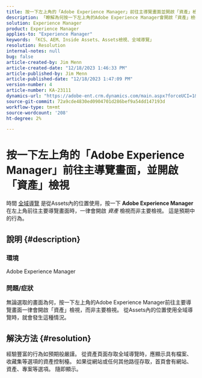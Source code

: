 ```yaml
---
title: 按一下左上角的「Adobe Experience Manager」前往主導覽畫面並開啟「資產」檢視
description: 「瞭解為何按一下左上角的Adobe Experience Manager會開啟「資產」檢視，而非主要檢視。」
solution: Experience Manager
product: Experience Manager
applies-to: "Experience Manager"
keywords: 「KCS、AEM、Inside Assets、Assets檢視、全域導覽」
resolution: Resolution
internal-notes: null
bug: false
article-created-by: Jim Menn
article-created-date: "12/18/2023 1:46:33 PM"
article-published-by: Jim Menn
article-published-date: "12/18/2023 1:47:09 PM"
version-number: 4
article-number: KA-23111
dynamics-url: "https://adobe-ent.crm.dynamics.com/main.aspx?forceUCI=1&pagetype=entityrecord&etn=knowledgearticle&id=4d765ed5-ab9d-ee11-be37-6045bd006268"
source-git-commit: 72a9cde4830ed0904701d286bef9a54dd147193d
workflow-type: tm+mt
source-wordcount: '208'
ht-degree: 2%

---
```


# 按一下左上角的「Adobe Experience Manager」前往主導覽畫面，並開啟「資產」檢視


時間 [全域導覽](https://experienceleague.adobe.com/docs/experience-manager-cloud-service/content/sites/authoring/getting-started/basic-handling.html?lang=en#global-navigation) 是從Assets內的位置使用，按一下 <b>Adobe Experience Manager</b> 在左上角前往主要導覽畫面時，一律會開啟 *資產* 檢視而非主要檢視。 這是預期中的行為。

## 說明 {#description}


### 環境

Adobe Experience Manager

### 問題/症狀

無論選取的畫面為何，按一下左上角的Adobe Experience Manager前往主要導覽畫面一律會開啟「資產」檢視，而非主要檢視。 從Assets內的位置使用全域導覽時，就會發生這種情況。


## 解決方法 {#resolution}


經驗豐富的行為如預期般嚴謹。 從資產頁面存取全域導覽時，應顯示具有檔案、收藏集等選項的資產控制檯。 如果從網站或任何其他路徑存取，首頁會有網站、資產、專案等選項。 隨即顯示。
